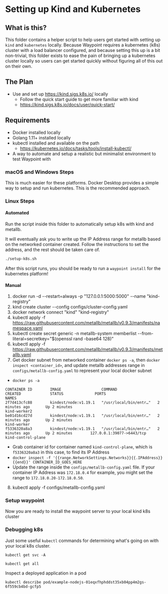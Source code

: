 # Setting up Kind and Kubernetes

## What is this?

This folder contains a helper script to help users get started with setting up
`kind` and `kubernetes` locally. Because Waypoint requires a kubernetes (k8s) cluster
with a load balancer configured, and because setting this up is a bit non-trivial,
this folder exists to ease the pain of bringing up a kubernetes cluster locally
so users can get started quickly without figuring all of this out on their own.

## The Plan

- Use and set up https://kind.sigs.k8s.io/ locally
  + Follow the quick start guide to get more familiar with kind
  + https://kind.sigs.k8s.io/docs/user/quick-start/

## Requirements

- Docker installed locally
- Golang 1.11+ installed locally
- kubectl installed and available on the path
  + https://kubernetes.io/docs/tasks/tools/install-kubectl/
- A way to automate and setup a realistic but minimalist environment to test Waypoint with

### macOS and Windows Steps

This is much easier for these platforms. Docker Desktop provides a simple way
to setup and run kubernetes. This is the recommended approach.

### Linux Steps

#### Automated

Run the script inside this folder to automatically setup k8s with kind and metallb.

It will eventually ask you to write up the IP Address range for metallb based
on the networked container created. Follow the instructions to set the address,
and the rest should be taken care of.

```bash
./setup-k8s.sh
```

After this script runs, you should be ready to run a `waypoint install` for
the kubernetes platform!

#### Manual

1) docker run -d --restart=always -p "127.0.0.1:5000:5000" --name "kind-registry"
2) kind create cluster --config configs/cluster-config.yaml
3) docker network connect "kind" "kind-registry"
4) kubectl apply -f https://raw.githubusercontent.com/metallb/metallb/v0.9.3/manifests/namespace.yaml
5) kubectl create secret generic -n metallb-system memberlist --from-literal=secretkey="$(openssl rand -base64 128)"
6) kubectl apply -f https://raw.githubusercontent.com/metallb/metallb/v0.9.3/manifests/metallb.yaml
7) Get docker subnet from networked container `docker ps -a`, then `docker inspect <container_id>`, and update metallb addresses range in `configs/metallb-config.yaml` to represent your local docker subnet
  * `docker ps -a`
  ```
  CONTAINER ID        IMAGE                  COMMAND                  CREATED             STATUS              PORTS                       NAMES
  2f7d413cfc88        kindest/node:v1.19.1   "/usr/local/bin/entr…"   2 minutes ago       Up 2 minutes                                    kind-worker2
  be01d16cd27d        kindest/node:v1.19.1   "/usr/local/bin/entr…"   2 minutes ago       Up 2 minutes                                    kind-worker
  f5336320a8a3        kindest/node:v1.19.1   "/usr/local/bin/entr…"   2 minutes ago       Up 2 minutes        127.0.0.1:39077->6443/tcp   kind-control-plane
  ```
  * Grab container id for container named `kind-control-plane`, which is `f5336320a8a3` in this case,
  to find its IP Address
  * `docker inspect -f '{{range.NetworkSettings.Networks}}{{.IPAddress}}{{end}}' CONTAINER_ID_GOES_HERE`
  * Update the range inside the `configs/metallb-config.yaml` file. If your
  container IP Address was `172.18.0.4` for example, you might set the range to `172.18.0.20-172.18.0.50`.
8) kubectl apply -f configs/metallb-config.yaml

### Setup waypoint

Now you are ready to install the waypoint server to your local kind k8s cluster

### Debugging k8s

Just some useful `kubectl` commands for determining what's going on with your
local k8s cluster.

```
kubectl get svc -A
```

```
kubectl get all
```

Inspect a deployed application in a pod

```
kubectl describe pod/example-nodejs-01eqxfhphddst35xb04pp4m2gs-6f559cb4bd-gcfp5
```
